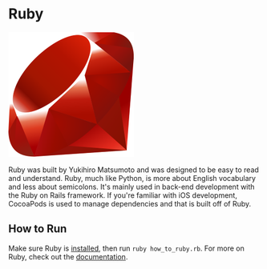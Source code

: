# Ruby
![Ruby Logo](img-ruby.png)

Ruby was built by Yukihiro Matsumoto and was designed to be easy to read and understand. Ruby, much like Python, is more about English vocabulary and less about semicolons. It's mainly used in back-end development with the Ruby on Rails framework. If you're familiar with iOS development, CocoaPods is used to manage dependencies and that is built off of Ruby.

## How to Run
Make sure Ruby is [installed](https://www.ruby-lang.org/en/documentation/installation/), then run `ruby how_to_ruby.rb`. For more on Ruby, check out the [documentation](https://ruby-doc.org/).
